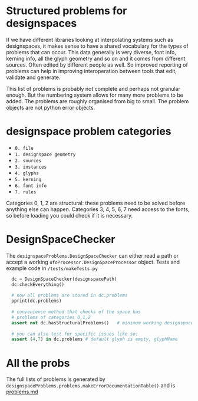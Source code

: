 # Structured problems for designspaces

If we have different libraries looking at interpolating systems such as designspaces, it makes sense to have a shared vocabulary for the types of problems that can occur. This data generally is very diverse, font info, kerning info, all the glyph geometry and so on and it comes from different sources. Often edited by different people as well. So improved reporting of problems can help in improving interoperation between tools that edit, validate and generate.

This list of problems is probably not complete and perhaps not granular enough. But the numbering system allows for many more problems to be added. The problems are roughly organised from big to small. The problem objects are not python error objects.

# designspace problem categories

  * `0. file`
  * `1. designspace geometry`
  * `2. sources`
  * `3. instances`
  * `4. glyphs`
  * `5. kerning`
  * `6. font info`
  * `7. rules`

  Categories 0, 1, 2 are structural: these problems need to be solved before anything else can happen. Categories 3, 4, 5, 6, 7 need access to the fonts, so before loading you could check if it is necessary.

# DesignSpaceChecker

The `designspaceProblems.DesignSpaceChecker` can either read a path or accept a working `ufoProcessor.DesignSpaceProcessor` object. Tests and example code in `/tests/makeTests.py`

``` python
  dc = DesignSpaceChecker(designspacePath)
  dc.checkEverything()
  
  # now all problems are stored in dc.problems
  pprint(dc.problems)
  
  # convenience method that checks of the space has
  # problems of categories 0,1,2
  assert not dc.hasStructuralProblems()   # minimum working designspace, ready for fonts
  
  # you can also test for specific issues like so:
  assert (4,7) in dc.problems # default glyph is empty, glyphName
```

# All the probs

The full lists of problems is generated by `designspaceProblems.problems.makeErrorDocumentationTable()` and is [problems.md](problems.md)


